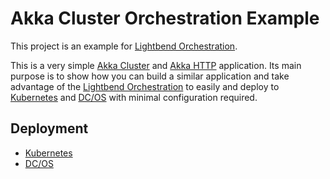 # Akka Cluster Orchestration Example

This project is an example for [Lightbend Orchestration](https://developer.lightbend.com/docs/lightbend-orchestration-kubernetes/latest/).

This is a very simple [Akka Cluster](https://doc.akka.io/docs/akka/snapshot/cluster-usage.html) and [Akka HTTP](https://doc.akka.io/docs/akka-http/current/scala/http/) application. Its main purpose is to show how you can build a similar application and take advantage of the [Lightbend Orchestration](https://developer.lightbend.com/docs/lightbend-orchestration-kubernetes/latest/) to easily and deploy to [Kubernetes](https://kubernetes.io/) and [DC/OS](https://dcos.io/) with minimal configuration required.

## Deployment

* [Kubernetes](KUBERNETES.md)
* [DC/OS](DCOS.md)
